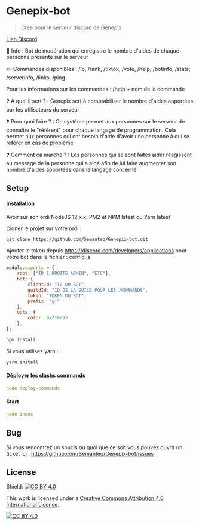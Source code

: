 # Genepix-bot
> Créé pour le serveur discord de Genepix

[Lien Discord](https://discord.gg/dw3eNPmyWm)

🙍️ Info : Bot de modération qui enregistre le nombre d'aides de chaque personne présente sur le serveur

✏️ Commandes disponibles : /lb, /rank, /tiktok, /vote, /help, /botinfo, /stats; /serverinfo, /links, /ping

Pour les informations sur les commandes : /help + nom de la commande

❓ A quoi il sert ? :  Genepix sert à comptabiliser le nombre d'aides apportées par les utilisateurs du serveur

❓ Pour quoi faire ? : Ce système permet aux personnes sur le serveur de connaître le "référent" pour chaque langage de programmation. Cela permet aux personnes qui ont besoin d'aide d'avoir une personne à qui se référer en cas de problème

❓ Comment ça marche ? : Les personnes qui se sont faites aider réagissent au message de la personne qui a aidé afin de lui faire augmenter son nombre d'aides apportées dans le langage concerné

## Setup

#### Installation

Avoir sur son ordi NodeJS 12.x.x, PM2 et NPM latest ou Yarn latest

Cloner le projet sur votre ordi :
```bash
git clone https://github.com/Semanteo/Genepix-bot.git
```

Ajouter le token depuis https://discord.com/developers/applications pour votre bot dans le fichier : config.js

```js
module.exports = {
    root: ["ID 1 DROITS ADMIN", "ETC"],
    bot: {
        clientId: "ID DU BOT",
        guildId: "ID DE LA GUILD POUR LES /COMMANDS",
        token: "TOKEN DU BOT",
        prefix: "g!"
    },
    opts: {
        color: 0x2f6e93
    },
};
```

```bash
npm install
```

Si vous utilisez yarn :
```bash
yarn install
```

#### Déployer les slashs commands

```yaml
node deploy-commands
```

#### Start

```yaml
node index
```

## Bug

Si vous rencontrez un soucis ou quoi que ce soit vous pouvez ouvrir un ticket ici : https://github.com/Semanteo/Genepix-bot/issues

## License

Shield: [![CC BY 4.0][cc-by-shield]][cc-by]

This work is licensed under a
[Creative Commons Attribution 4.0 International License][cc-by].

[![CC BY 4.0][cc-by-image]][cc-by]

[cc-by]: http://creativecommons.org/licenses/by/4.0/
[cc-by-image]: https://i.creativecommons.org/l/by/4.0/88x31.png
[cc-by-shield]: https://img.shields.io/badge/License-CC%20BY%204.0-lightgrey.svg
